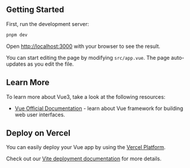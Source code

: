 ## Getting Started

First, run the development server:

```bash
pnpm dev
```

Open [http://localhost:3000](http://localhost:3000) with your browser to see the result.

You can start editing the page by modifying `src/app.vue`. The page auto-updates as you edit the file.

## Learn More

To learn more about Vue3, take a look at the following resources:

- [Vue Official Documentation](https://vuejs.org/guide/) - learn about Vue framework for building web user interfaces.

## Deploy on Vercel

You can easily deploy your Vue app by using the [Vercel Platform](https://vercel.com/new?utm_source=github.com&utm_medium=referral&utm_campaign=turborepo-readme).

Check out our [Vite deployment documentation](https://vercel.com/docs/frameworks/vite) for more details.
